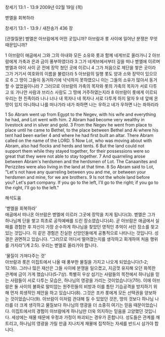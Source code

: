 창세기 13:1 - 13:9 
2009년 02월 19일 (목)

벧엘을 회복하라



창세기 13:1 - 13:9 / 새찬송가 436 장

[관찰질문]
벧엘은 아브람에게 어떤 곳입니까?
아브람과 롯 사이에 일어난 분쟁은 무엇 때문입니까?

1 아브람이 애굽에서 그와 그의 아내와 모든 소유와 롯과 함께 네게브로 올라가니 
2 아브람에게 가축과 은과 금이 풍부하였더라 
3 그가 네게브에서부터 길을 떠나 벧엘에 이르며 벧엘과 아이 사이 곧 전에 장막 쳤던 곳에 이르니 
4 그가 처음으로 제단을 쌓은 곳이라 그가 거기서 여호와의 이름을 불렀더라 
5 아브람의 일행 롯도 양과 소와 장막이 있으므로 
6 그 땅이 그들이 동거하기에 넉넉하지 못하였으니 이는 그들의 소유가 많아서 동거할 수 없었음이니라 
7 그러므로 아브람의 가축의 목자와 롯의 가축의 목자가 서로 다투고 또 가나안 사람과 브리스 사람도 그 땅에 거주하였는지라 
8 아브람이 롯에게 이르되 우리는 한 친족이라 나나 너나 내 목자나 네 목자나 서로 다투게 하지 말자 
9 네 앞에 온 땅이 있지 아니하냐 나를 떠나가라 네가 좌하면 나는 우하고 네가 우하면 나는 좌하리라  

1 So Abram went up from Egypt to the Negev, with his wife and everything he had, and Lot went with him. 
2 Abram had become very wealthy in livestock and in silver and gold. 
3 From the Negev he went from place to place until he came to Bethel, to the place between Bethel and Ai where his tent had been earlier 
4 and where he had first built an altar. There Abram called on the name of the LORD. 
5 Now Lot, who was moving about with Abram, also had flocks and herds and tents. 
6 But the land could not support them while they stayed together, for their possessions were so great that they were not able to stay together. 
7 And quarreling arose between Abram's herdsmen and the herdsmen of Lot. The Canaanites and Perizzites were also living in the land at that time. 
8 So Abram said to Lot, "Let's not have any quarreling between you and me, or between your herdsmen and mine, for we are brothers. 
9 Is not the whole land before you? Let's part company. If you go to the left, I'll go to the right; if you go to the right, I'll go to the left."

해석도움





'벧엘을 회복하라'  
애굽에서 떠나온 아브람은 벧엘에 이르러 그곳에 장막을 치게 됩니다(3). 벧엘은 그가 하나님께 단을 쌓고 최초로 공적예배를 드린 장소였습니다(4). 곧 아브람은 애굽에서 실패를 경험한 후 자신이 가장 순수하게 하나님을 찾았던 영적인 추억이 서린 장소를 찾고 있는 것입니다. 이 같은 경험은 진실한 신앙인들에게 공통적으로 나타나는 것입니다. 성경은 권면하고 있습니다. “그러므로 어디서 떨어졌는지를 생각하고 회개하여 처음 행위를 가지라”(계 2:5). 우리는 벧엘로 올라가야 합니다.            

'물질이 가져다주는 것'  
아브람과 롯은 이집트에서 나올 때 풍부한 물질을 가지고 나오게 되었습니다(1-2; 12:16). 그러나 많은 재산은 그들 사이에 분쟁을 일으켰고, 지금껏 유지해 오던 화목한 관계에 금이 가게 했습니다(5-7상). 특별히 우상 섬기는 사람들의 목전에서 하나님을 믿는 사람들이 서로 다투는 모습은, 하나님의 영광을 가리는 것이었습니다(7하). 이에 아브람은 둘 사이의 불화로 말미암는 원주민들의 비방과 이를 틈탄 기습공격을 방지하기 위해 먼저 희생적인 제안을 하고 있습니다(8). 그것은 조카 롯에게 모든 선택권을 양보하는 것이었습니다(9). 아브람이 이처럼 관대해 질 수 있었던 것은, 땅의 것보다 하나님 나라를 더 크게 생각하고 물질보다 하나님의 영광을 더 소중히 여기는 믿음 때문이었습니다. 이집트에서의 경험이 아브람에게 하나님만 더욱 의지하는 믿음을 고양했던 것입니다. 세상에는 재물 때문에 우정과 가정이 파괴되는 경우가 흔합니다. 성도들은 관계를 깨트리고, 하나님의 영광을 가릴 만큼 지나치게 재물에 집착하는 자세를 반드시 삼가야 합니다.